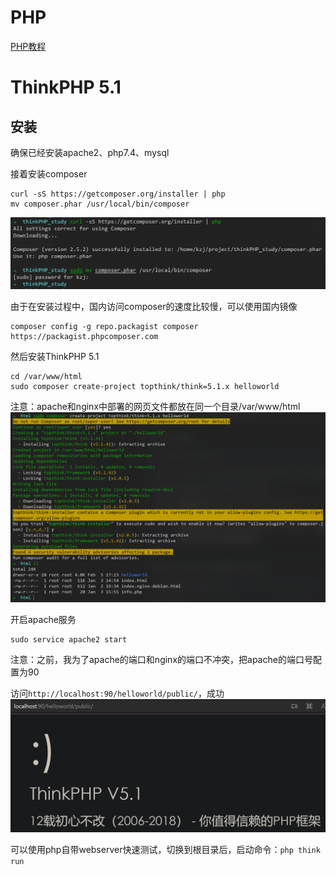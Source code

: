 # PHP

[PHP教程](https://www.runoob.com/php/php-tutorial.html)

# ThinkPHP 5.1

## 安装

确保已经安装apache2、php7.4、mysql

接着安装composer
```shell
curl -sS https://getcomposer.org/installer | php
mv composer.phar /usr/local/bin/composer
```
![](resources/2023-02-05-15-50-45.png)

由于在安装过程中，国内访问composer的速度比较慢，可以使用国内镜像
```shell
composer config -g repo.packagist composer https://packagist.phpcomposer.com
```

然后安装ThinkPHP 5.1
```shell
cd /var/www/html
sudo composer create-project topthink/think=5.1.x helloworld
```
注意：apache和nginx中部署的网页文件都放在同一个目录/var/www/html
![](resources/2023-02-05-17-58-57.png)

开启apache服务
```shell
sudo service apache2 start
```
注意：之前，我为了apache的端口和nginx的端口不冲突，把apache的端口号配置为90

访问```http://localhost:90/helloworld/public/```，成功
![](resources/2023-02-05-18-02-02.png)

可以使用php自带webserver快速测试，切换到根目录后，启动命令：```php think run```










